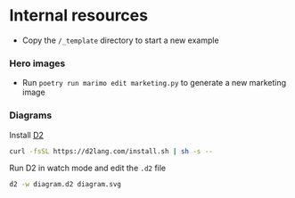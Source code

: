 # Internal resources

- Copy the `/_template` directory to start a new example

### Hero images

- Run `poetry run marimo edit marketing.py` to generate a new marketing image

### Diagrams

Install [D2](https://d2lang.com/tour/install)

```bash
curl -fsSL https://d2lang.com/install.sh | sh -s --
```

Run D2 in watch mode and edit the `.d2` file

```bash
d2 -w diagram.d2 diagram.svg
```
